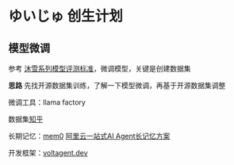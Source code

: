 # ゆいじゅ 创生计划

## 模型微调

参考 [沐雪系列模型评测标准](https://bot.snowy.moe/about/evaluate)，微调模型，关键是创建数据集

**思路** 先找开源数据集训练，了解一下模型微调，再基于开源数据集调整

微调工具：llama factory

数据集[知乎](https://zhuanlan.zhihu.com/p/1934983798233231689)

长期记忆：[mem0](https://mem0.ai/) [阿里云一站式AI Agent长记忆方案](https://help.aliyun.com/zh/polardb/polardb-for-postgresql/ai-agent-long-memory-solution)

开发框架：[voltagent.dev](https://voltagent.dev/)
